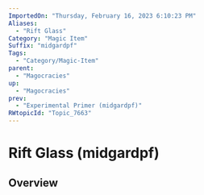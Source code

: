 ```yaml
---
ImportedOn: "Thursday, February 16, 2023 6:10:23 PM"
Aliases:
  - "Rift Glass"
Category: "Magic Item"
Suffix: "midgardpf"
Tags:
  - "Category/Magic-Item"
parent:
  - "Magocracies"
up:
  - "Magocracies"
prev:
  - "Experimental Primer (midgardpf)"
RWtopicId: "Topic_7663"
---
```

# Rift Glass (midgardpf)
## Overview

